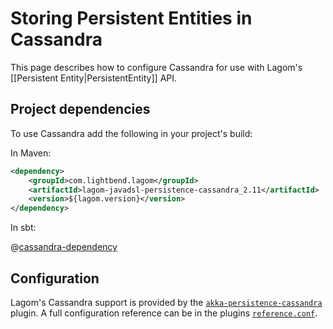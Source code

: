# Storing Persistent Entities in Cassandra

This page describes how to configure Cassandra for use with Lagom's [[Persistent Entity|PersistentEntity]] API.

## Project dependencies

To use Cassandra add the following in your project's build:

In Maven:

```xml
<dependency>
    <groupId>com.lightbend.lagom</groupId>
    <artifactId>lagom-javadsl-persistence-cassandra_2.11</artifactId>
    <version>${lagom.version}</version>
</dependency>
```

In sbt:

@[cassandra-dependency](code/build-cluster.sbt)

## Configuration

Lagom's Cassandra support is provided by the [`akka-persistence-cassandra`](https://github.com/akka/akka-persistence-cassandra) plugin. A full configuration reference can be in the plugins [`reference.conf`](https://github.com/akka/akka-persistence-cassandra/blob/v0.19/src/main/resources/reference.conf).
